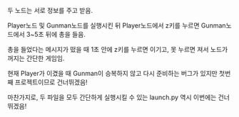 두 노드는 서로 정보를 주고 받음.

Player노드 및 Gunman노드를 실행시킨 뒤 Player노드에서 z키를 누르면 Gunman노드에서 3~5초 뒤에 총을 들음.

총을 들었다는 메시지가 떴을 때 1초 안에 z키를 누르면 이기고, 못 누르면 져서 노드가 꺼지는 간단한 게임임.

현재 Player가 이겼을 때 Gunman이 승복하지 않고 다시 준비하는 버그가 있지만 첫번째 프로젝트이므로 건너뛰겠음!

마찬가지로, 두 파일을 모두 간단하게 실행시킬 수 있는 launch.py 역시 이번에는 건너뛰겠음!
